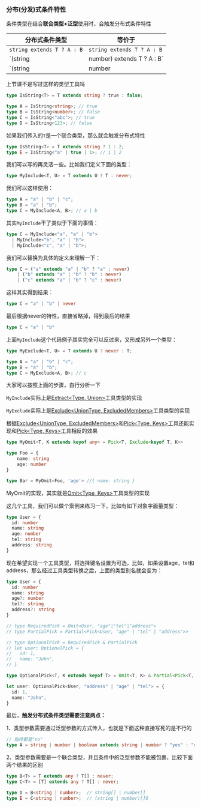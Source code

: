 ### 分布(分发)式条件特性

条件类型在结合**联合类型+泛型**使用时，会触发分布式条件特性

| 分布式条件类型                                  | 等价于                                                       |
| ----------------------------------------------- | ------------------------------------------------------------ |
| `string extends T ? A : B`                      | `string extends T ? A : B`                                   |
| `(string | number) extends T ? A : B`           | `(string extends T ? A : B) | (number extends T ? A : B)`    |
| `(string | number | boolean) extends T ? A : B` | `(string extends T ? A : B) | (number extends T ? A : B) | (boolean extends T ? A : B)` |

上节课不是写过这样的类型工具吗

```typescript
type IsString<T> = T extends string ? true : false;

type A = IsString<string>; // true
type B = IsString<number>; // false
type C = IsString<"abc">; // true
type D = IsString<123>; // false
```

如果我们传入的`T`是一个联合类型，那么就会触发分布式特性

```typescript
type IsString<T> = T extends string ? 1 : 2;
type E = IsString<"a" | true | 1>; // 1 | 2
```

我们可以写的再灵活一些。比如我们定义下面的类型：

```typescript
type MyInclude<T, U> = T extends U ? T : never;
```

我们可以这样使用：

```typescript
type A = "a" | "b" | "c";
type B = "a" | "b";
type C = MyInclude<A, B>; // a | b
```

其实`MyInclude`干了类似于下面的事情：

```typescript
type C = MyInclude<"a", "a" | "b">
  | MyInclude<"b", "a" | "b">
  | MyInclude<"c", "a" | "b">; 
```

我们可以替换为具体的定义来理解一下：

```typescript
type C = ("a" extends "a" | "b" ? "a" : never)
	| ("b" extends "a" | "b" ? "b" : never)
	| ("c" extends "a" | "b" ? "c" : never)
```

这样其实得到结果：

```typescript
type C = "a" | "b" | never
```

最后根据never的特性，直接省略掉，得到最后的结果

```typescript
type C = "a" | "b"
```



上面`MyInclude`这个代码例子其实完全可以反过来，又形成另外一个类型：

```typescript
type MyExclude<T, U> = T extends U ? never : T;

type A = "a" | "b" | "c";
type B = "a" | "b";
type C = MyExclude<A, B>; // c
```

大家可以按照上面的步骤，自行分析一下

`MyInclude`实际上是[Extract<Type, Union>](https://www.typescriptlang.org/docs/handbook/utility-types.html#extracttype-union)工具类型的实现

`MyExclude`实际上是[Exclude<UnionType, ExcludedMembers>](https://www.typescriptlang.org/docs/handbook/utility-types.html#excludeuniontype-excludedmembers)工具类型的实现

根据[Exclude<UnionType, ExcludedMembers>](https://www.typescriptlang.org/docs/handbook/utility-types.html#excludeuniontype-excludedmembers)和[Pick<Type, Keys>](https://www.typescriptlang.org/docs/handbook/utility-types.html#picktype-keys)工具还能实现和[Pick<Type, Keys>](https://www.typescriptlang.org/docs/handbook/utility-types.html#picktype-keys)工具相反的效果

```typescript
type MyOmit<T, K extends keyof any> = Pick<T, Exclude<keyof T, K>> 
```

```typescript
type Foo = {
	name: string
	age: number
}

type Bar = MyOmit<Foo, 'age'> //{ name: string }
```

MyOmit的实现，其实就是[Omit<Type, Keys>](https://www.typescriptlang.org/docs/handbook/utility-types.html#omittype-keys)工具类型的实现

这几个工具，我们可以做个案例来练习一下，比如有如下对象字面量类型：

```typescript
type User = {
  id: number
  name: string
  age: number
  tel: string
  address: string
}
```

现在希望实现一个工具类型，将选择键名设置为可选，比如，如果设置age，tel和address，那么经过工具类型转换之后，上面的类型别名就会变为：

```typescript
type User = {
  id: number
  name: string
  age?: number
  tel?: string
  address?: string
}
```

```typescript
// type RequiredPick = Omit<User, "age"|"tel"|"address"> 
// type PartialPick = Partial<Pick<User, "age" | "tel" | "address">>

// type OptionalPick = RequiredPick & PartialPick
// let user: OptionalPick = {
//   id: 1,
//   name: "John",
// }

type OptionalPick<T, K extends keyof T> = Omit<T, K> & Partial<Pick<T, K>>; 

let user: OptionalPick<User, "address" | "age" | "tel"> = {
  id: 1,
  name: "John",
}
```



最后，**触发分布式条件类型需要注意两点：**

1、类型参数需要通过泛型参数的方式传入，也就是下面这种直接写死的是不行的

```typescript
// 始终都是"no"
type A = string | number | boolean extends string | number ? "yes" : "no";  
```

2、类型参数需要是一个联合类型，并且条件中的泛型参数不能被包裹，比较下面两个结果的区别

```typescript
type B<T> = T extends any ? T[] : never;
type C<T> = [T] extends any ? T[] : never;

type D = B<string | number>;  // string[] | number[]
type E = C<string | number>;  // (string | number)[]Ò
```
